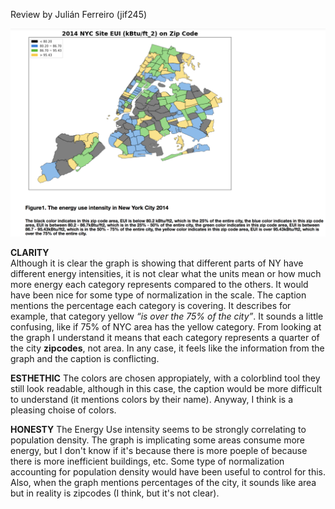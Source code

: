 Review by Julián Ferreiro (jif245)


![Alt text](HW8_Assignment_yt1369.png)

**CLARITY**  
Although it is clear the graph is showing that different parts of NY have different energy intensities, it is not clear what the units mean or how much more energy each category represents compared to the others. It would have been nice for some type of normalization in the scale.
The caption mentions the percentage each category is covering. It describes for example, that category yellow *“is over the 75% of the city”*. It sounds a little confusing, like if 75% of NYC area has the yellow category. 
From looking at the graph I understand it means that each category represents a quarter of the city **zipcodes**, not area. In any case, it feels like the information from the graph and the caption is conflicting. 
 
**ESTHETHIC**
The colors are chosen appropiately, with a colorblind tool they still look readable, although in this case, the caption would be more difficult to understand (it mentions colors by their name). Anyway, I think is a pleasing choise of colors.

**HONESTY**
The Energy Use intensity seems to be strongly correlating to population density. The graph is implicating some areas consume more energy, but I don't know if it's because there is more poeple of because there is more inefficient buildings, etc. Some type of normalization accounting for population density would have been useful to control for this. 
Also, when the graph mentions percentages of the city, it sounds like area but in reality is zipcodes (I think, but it's not clear).
